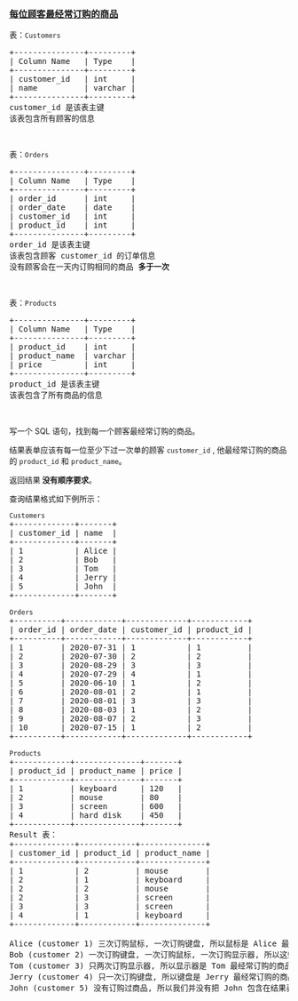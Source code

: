 ### [每位顾客最经常订购的商品](https://leetcode-cn.com/problems/the-most-frequently-ordered-products-for-each-customer)

<p>表：<code>Customers</code></p>

<pre>
+---------------+---------+
| Column Name   | Type    |
+---------------+---------+
| customer_id   | int     |
| name          | varchar |
+---------------+---------+
customer_id 是该表主键
该表包含所有顾客的信息
</pre>

<p> </p>

<p>表：<code>Orders</code></p>

<pre>
+---------------+---------+
| Column Name   | Type    |
+---------------+---------+
| order_id      | int     |
| order_date    | date    |
| customer_id   | int     |
| product_id    | int     |
+---------------+---------+
order_id 是该表主键
该表包含顾客 customer_id 的订单信息
没有顾客会在一天内订购相同的商品<strong> 多于一次</strong></pre>

<p> </p>

<p>表：<code>Products</code></p>

<pre>
+---------------+---------+
| Column Name   | Type    |
+---------------+---------+
| product_id    | int     |
| product_name  | varchar |
| price         | int     |
+---------------+---------+
product_id 是该表主键
该表包含了所有商品的信息
</pre>

<p> </p>

<p>写一个 SQL 语句，找到每一个顾客最经常订购的商品。</p>

<p>结果表单应该有每一位至少下过一次单的顾客 <code>customer_id</code> , 他最经常订购的商品的 <code>product_id</code> 和 <code>product_name</code>。</p>

<p>返回结果<strong> 没有顺序要求</strong>。</p>

<p>查询结果格式如下例所示：</p>

<pre>
<code>Customers</code>
+-------------+-------+
| customer_id | name  |
+-------------+-------+
| 1           | Alice |
| 2           | Bob   |
| 3           | Tom   |
| 4           | Jerry |
| 5           | John  |
+-------------+-------+

<code>Orders</code>
+----------+------------+-------------+------------+
| order_id | order_date | customer_id | product_id |
+----------+------------+-------------+------------+
| 1        | 2020-07-31 | 1           | 1          |
| 2        | 2020-07-30 | 2           | 2          |
| 3        | 2020-08-29 | 3           | 3          |
| 4        | 2020-07-29 | 4           | 1          |
| 5        | 2020-06-10 | 1           | 2          |
| 6        | 2020-08-01 | 2           | 1          |
| 7        | 2020-08-01 | 3           | 3          |
| 8        | 2020-08-03 | 1           | 2          |
| 9        | 2020-08-07 | 2           | 3          |
| 10       | 2020-07-15 | 1           | 2          |
+----------+------------+-------------+------------+

<code>Products</code>
+------------+--------------+-------+
| product_id | product_name | price |
+------------+--------------+-------+
| 1          | keyboard     | 120   |
| 2          | mouse        | 80    |
| 3          | screen       | 600   |
| 4          | hard disk    | 450   |
+------------+--------------+-------+
Result 表：
+-------------+------------+--------------+
| customer_id | product_id | product_name |
+-------------+------------+--------------+
| 1           | 2          | mouse        |
| 2           | 1          | keyboard     |
| 2           | 2          | mouse        |
| 2           | 3          | screen       |
| 3           | 3          | screen       |
| 4           | 1          | keyboard     |
+-------------+------------+--------------+

Alice (customer 1) 三次订购鼠标, 一次订购键盘, 所以鼠标是 Alice 最经常订购的商品.
Bob (customer 2) 一次订购键盘, 一次订购鼠标, 一次订购显示器, 所以这些都是 Bob 最经常订购的商品.
Tom (customer 3) 只两次订购显示器, 所以显示器是 Tom 最经常订购的商品.
Jerry (customer 4) 只一次订购键盘, 所以键盘是 Jerry 最经常订购的商品.
John (customer 5) 没有订购过商品, 所以我们并没有把 John 包含在结果表中.
</pre>
